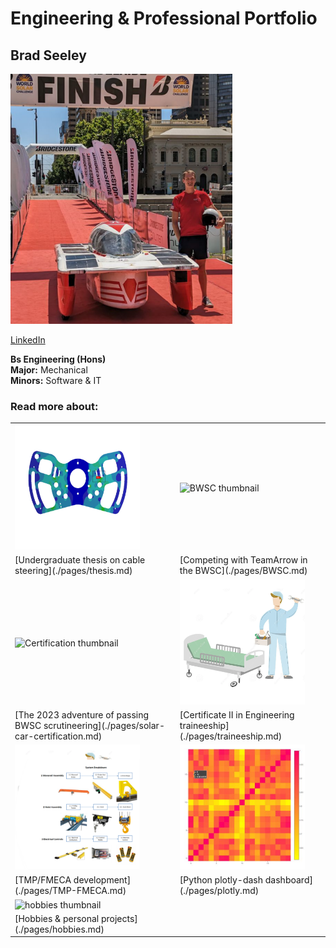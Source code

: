 # Engineering & Professional Portfolio

## Brad Seeley

<img src="./imgs/self-pic.png" height="400">

[LinkedIn](https://www.linkedin.com/in/brad-seeley/)

**Bs Engineering (Hons)**<br>
**Major:** Mechanical<br>
**Minors:** Software & IT<br>

### Read more about:

<table>
<tr>
<td>
<img src="./imgs/thesis-thumbnail.png" alt="Thesis thumbnail" height="200" width="200">
</td><td>
<img src="./imgs/BWSC-thumbnail.png" alt="BWSC thumbnail" height="200" width="200">
</td></tr>
<tr><td>
[Undergraduate thesis on cable steering](./pages/thesis.md)
</td><td>
[Competing with TeamArrow in the BWSC](./pages/BWSC.md)
</td></tr>
<tr><td>
<img src="./imgs/certification.png" alt="Certification thumbnail" height="200" width="200">
</td><td>
<img src="./imgs/traineeship-thumbnail.png" alt="traineeship thumbnail" height="200" width="200">
</td></tr>
<tr><td>
[The 2023 adventure of passing BWSC scrutineering](./pages/solar-car-certification.md)
</td><td>
[Certificate II in Engineering traineeship](./pages/traineeship.md)
</td></tr>
<tr><td>
<img src="./imgs/FMECA-thumbnail.png" alt="FMECA thumbnail" height="200" width="200">
</td><td>
<img src="./imgs/plotly-thumbnail.png" alt="plotly thumbnail" height="200" width="200">
</td></tr>
<tr><td>
[TMP/FMECA development](./pages/TMP-FMECA.md)
</td><td>
[Python plotly-dash dashboard](./pages/plotly.md)
</td></tr>
<tr><td>
<img src="./imgs/hobbies-thumbnail.png" alt="hobbies thumbnail" height="200" width="200">
</td></tr>
<tr><td>
[Hobbies & personal projects](./pages/hobbies.md)
</td></tr>
</table>



